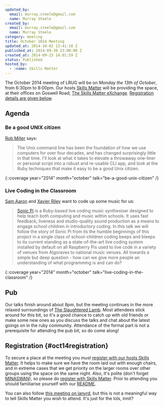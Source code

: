 ```yaml
---
updated_by:
  email: murray.steele@gmail.com
  name: Murray Steele
created_by:
  email: murray.steele@gmail.com
  name: Murray Steele
category: meeting
title: October 2014 Meeting
updated_at: 2014-10-02 13:41:18 Z
published_at: 2014-09-30 23:00:00 Z
created_at: 2014-09-23 14:01:59 Z
status: Published
hosted_by:
  - :name: Skills Matter
---
```


The October 2014 meeting of LRUG will be on *Monday the 13th of October*, from 6:30pm to 8:00pm.  Our hosts [Skills Matter](http://skillsmatter.com/) will be providing the space, at their offices on Goswell Road; [The Skills Matter eXchange](https://skillsmatter.com/locations/96-skills-matter-exchange).  <a href="#oct14registration">Registration details are given below</a>.

## Agenda

### Be a good UNIX citizen

[Rob Miller](https://robm.me.uk/) says:

> The Unix command line has been the foundation of how
> we use computers for over four decades, and has
> changed surprisingly little in that time. I'll look at
> what it takes to elevate a throwaway one-liner or
> personal script into a robust and re-usable CLI app,
> and look at the Ruby techniques that make it easy to
> be a good Unix citizen.

{::coverage year="2014" month="october" talk="be-a-good-unix-citizen" /}

### Live Coding in the Classroom

[Sam Aaron](http://sam.aaron.name/) and [Xavier Riley](http://xavierriley.co.uk/) want to code up some music for us:

> [Sonic Pi](http://sonic-pi.net/) is a Ruby-based live coding music
> synthesiser designed to help teach both computing
> and music within schools. It uses fast feedback,
> liveness and studio-quality sound production as a
> means to engage school children in introductory
> coding. In this talk we will follow the story of
> Sonic Pi from its the humble beginnings of this
> project in a single class of school-children coding
> beeps and bleeps to its current standing as a
> state-of-the-art live coding system installed by
> default on all Raspberry Pis  used to live code
> in a variety of venues from Algoraves to national
> music venues.  All towards a simple but deep
> question - how can we give more people an understanding
> of what programming is and can do?

{::coverage year="2014" month="october" talk="live-coding-in-the-classroom" /}

## Pub

Our talks finish around about 8pm, but the meeting continues in the more relaxed surroundings of [The Slaughtered Lamb](http://www.theslaughteredlambpub.com/).  Most attendees stick around for this bit, so it's a good chance to catch up with old friends or make some new ones as you discuss the talks and chat about the latest goings on in the ruby community.  Attendance of the formal part is not a prerequisite for attending the pub bit, so do come along!

## Registration {#oct14registration}

To secure a place at the meeting you *must* [register with our hosts Skills Matter](https://www.skillsmatter.com/meetups/6584-lrug-october-meetup).  It helps to make sure we have the room laid out with enough chairs, and in extreme cases that we get priority on the larger rooms over other groups using the space on the same night.  Also, it's polite (don't forget [MINASWAN](http://oreilly.com/ruby/excerpts/ruby-learning-rails/ruby-glossary.html#I_indexterm_d1e32036)), so please do [register with Skills Matter](https://www.skillsmatter.com/meetups/6584-lrug-october-meetup).  Prior to attending you should familiarise yourself with our [README](http://readme.lrug.org/).

You can also follow [this meeting on lanyrd](http://lanyrd.com/2014/lrug-october/), but this is not a meaningful way to tell Skills Matter you wish to attend.  It's just for the lols, innit?
